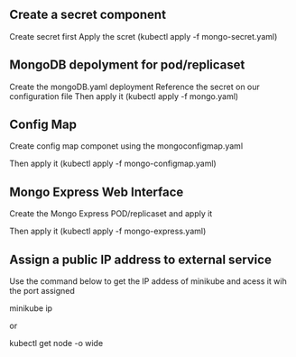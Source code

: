 ## Create a secret component

Create secret first
Apply the scret (kubectl apply -f mongo-secret.yaml)

## MongoDB depolyment for pod/replicaset

Create the mongoDB.yaml deployment
Reference the secret on our configuration file
Then apply it (kubectl apply -f mongo.yaml)

## Config Map

Create config map componet using the mongoconfigmap.yaml

Then apply it (kubectl apply -f mongo-configmap.yaml)

## Mongo Express Web Interface

Create the Mongo Express POD/replicaset and apply it

Then apply it (kubectl apply -f mongo-express.yaml)

## Assign a public IP address to external service

Use the command below to get the IP addess of minikube and acess it wih the port assigned

minikube ip

or

kubectl get node -o wide
